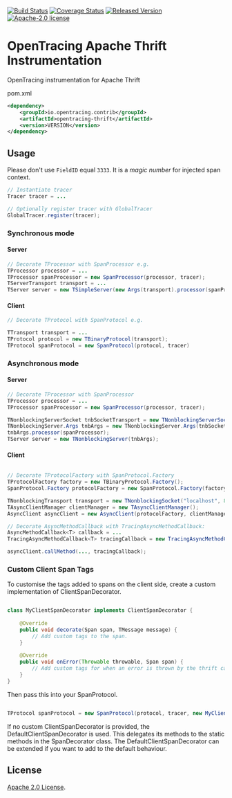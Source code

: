 [![Build Status][ci-img]][ci] [![Coverage Status][cov-img]][cov] [![Released Version][maven-img]][maven] [![Apache-2.0 license](https://img.shields.io/badge/license-Apache%202.0-blue.svg)](https://opensource.org/licenses/Apache-2.0)

# OpenTracing Apache Thrift Instrumentation
OpenTracing instrumentation for Apache Thrift

pom.xml
```xml
<dependency>
    <groupId>io.opentracing.contrib</groupId>
    <artifactId>opentracing-thrift</artifactId>
    <version>VERSION</version>
</dependency>
```

## Usage

Please don't use `FieldID` equal `3333`. It is a _magic number_ for injected span context.

```java
// Instantiate tracer
Tracer tracer = ...

// Optionally register tracer with GlobalTracer
GlobalTracer.register(tracer);

```
### Synchronous mode

####  Server

```java
// Decorate TProcessor with SpanProcessor e.g.
TProcessor processor = ...
TProcessor spanProcessor = new SpanProcessor(processor, tracer);
TServerTransport transport = ...
TServer server = new TSimpleServer(new Args(transport).processor(spanProcessor));

```

#### Client

```java
// Decorate TProtocol with SpanProtocol e.g.

TTransport transport = ...
TProtocol protocol = new TBinaryProtocol(transport);
TProtocol spanProtocol = new SpanProtocol(protocol, tracer)

```

### Asynchronous mode

#### Server

```java
// Decorate TProcessor with SpanProcessor
TProcessor processor = ...
TProcessor spanProcessor = new SpanProcessor(processor, tracer);

TNonblockingServerSocket tnbSocketTransport = new TNonblockingServerSocket(8890, 30000);
TNonblockingServer.Args tnbArgs = new TNonblockingServer.Args(tnbSocketTransport);
tnbArgs.processor(spanProcessor);
TServer server = new TNonblockingServer(tnbArgs);

```

#### Client

```java

// Decorate TProtocolFactory with SpanProtocol.Factory
TProtocolFactory factory = new TBinaryProtocol.Factory();
SpanProtocol.Factory protocolFactory = new SpanProtocol.Factory(factory, tracer, false);

TNonblockingTransport transport = new TNonblockingSocket("localhost", 8890);
TAsyncClientManager clientManager = new TAsyncClientManager();
AsyncClient asyncClient = new AsyncClient(protocolFactory, clientManager, transport);

// Decorate AsyncMethodCallback with TracingAsyncMethodCallback:
AsyncMethodCallback<T> callback = ...
TracingAsyncMethodCallback<T> tracingCallback = new TracingAsyncMethodCallback(callback, protocolFactory);

asyncClient.callMethod(..., tracingCallback);

```

### Custom Client Span Tags
To customise the tags added to spans on the client side, create a custom implementation of ClientSpanDecorator.

```java

class MyClientSpanDecorator implements ClientSpanDecorator {
    
    @Override
    public void decorate(Span span, TMessage message) {
        // Add custom tags to the span.
    }
    
    @Override
    public void onError(Throwable throwable, Span span) {
        // Add custom tags for when an error is thrown by the thrift call.
    }
}

```

Then pass this into your SpanProtocol.

```java

TProtocol spanProtocol = new SpanProtocol(protocol, tracer, new MyClientSpanDecorator() );

```

If no custom ClientSpanDecorator is provided, the DefaultClientSpanDecorator is used.
This delegates its methods to the static methods in the SpanDecorator class.
The DefaultClientSpanDecorator can be extended if you want to add to the default behaviour.

## License

[Apache 2.0 License](./LICENSE).

[ci-img]: https://travis-ci.org/opentracing-contrib/java-thrift.svg?branch=master
[ci]: https://travis-ci.org/opentracing-contrib/java-thrift
[cov-img]: https://coveralls.io/repos/github/opentracing-contrib/java-thrift/badge.svg?branch=master
[cov]: https://coveralls.io/github/opentracing-contrib/java-thrift?branch=master
[maven-img]: https://img.shields.io/maven-central/v/io.opentracing.contrib/opentracing-thrift.svg
[maven]: http://search.maven.org/#search%7Cga%7C1%7Copentracing-thrift
